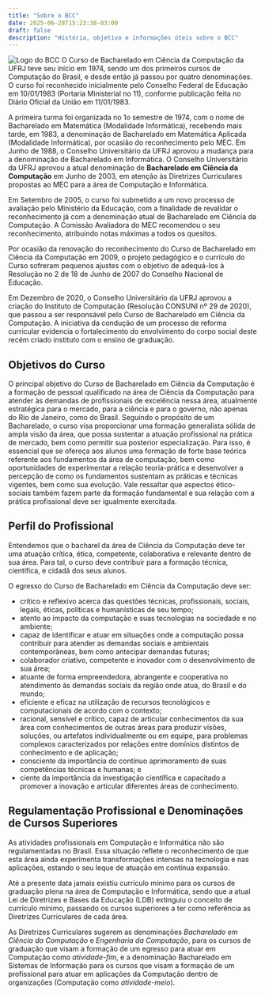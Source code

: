 ```yaml
---
title: "Sobre o BCC"
date: 2025-06-28T15:23:38-03:00
draft: false
description: "História, objetivo e informações úteis sobre o BCC"
---
```


![Logo do BCC](/img/logo-bcc.png)
O Curso de Bacharelado em Ciência da Computação da UFRJ teve seu início em 1974, sendo um dos primeiros cursos de Computação do Brasil, e desde então já passou por quatro denominações. O curso foi reconhecido inicialmente pelo Conselho Federal de Educação em 10/01/1983 (Portaria Ministerial no 11), conforme publicação feita no Diário Oficial da União em 11/01/1983.

A primeira turma foi organizada no 1o semestre de 1974, com o nome de Bacharelado em Matemática (Modalidade Informática), recebendo mais tarde, em 1983, a denominação de Bacharelado em Matemática Aplicada (Modalidade Informática), por ocasião do reconhecimento pelo MEC. Em Junho de 1988, o Conselho Universitário da UFRJ aprovou a mudança para a denominação de Bacharelado em Informática. O Conselho Universitário da UFRJ aprovou a atual denominação de **Bacharelado em Ciência da Computação** em Junho de 2003, em atenção às Diretrizes Curriculares propostas ao MEC para a área de Computação e Informática.

Em Setembro de 2005, o curso foi submetido a um novo processo de avaliação pelo Ministério da Educação, com a finalidade de revalidar o reconhecimento já com a denominação atual de Bacharelado em Ciência da Computação. A Comissão Avaliadora do MEC recomendou o seu reconhecimento, atribuindo notas máximas a todos os quesitos.

Por ocasião da renovação do reconhecimento do Curso de Bacharelado em Ciência da Computação em 2009, o projeto pedagógico e o currículo do Curso sofreram pequenos ajustes com o objetivo de adequá-los à Resolução no 2 de 18 de Junho de 2007 do Conselho Nacional de Educação.

Em Dezembro de 2020, o Conselho Universitário da UFRJ aprovou a criação do Instituto de Computação (Resolução CONSUNI nº 29 de 2020), que passou a ser responsável pelo Curso de Bacharelado em Ciência da Computação. A iniciativa da condução de um processo de reforma curricular evidencia o fortalecimento do envolvimento do corpo social deste recém criado instituto com o ensino de graduação.

## Objetivos do Curso

O principal objetivo do Curso de Bacharelado em Ciência da Computação é a formação de pessoal qualificado na  área de Ciência da Computação para atender às demandas de profissionais de excelência nessa área, atualmente estratégica para o mercado, para a ciência e para o governo, não apenas do Rio de Janeiro, como do Brasil. Seguindo o propósito de um Bacharelado, o curso visa proporcionar uma formação generalista sólida de ampla visão da área, que possa sustentar a atuação profissional na prática de mercado, bem como permitir sua posterior especialização. Para isso, é essencial que se ofereça aos alunos uma formação de forte base teórica referente aos fundamentos da área de computação, bem como oportunidades de experimentar a relação teoria-prática e desenvolver a percepção de como os fundamentos sustentam as práticas e técnicas vigentes, bem como sua evolução. Vale ressaltar que aspectos ético-sociais também fazem parte da formação fundamental e sua relação com a prática profissional deve ser igualmente exercitada.

## Perfil do Profissional

Entendemos que o bacharel da área de Ciência da Computação deve ter uma atuação crítica, ética, competente, colaborativa e relevante dentro de sua área. Para tal, o curso deve contribuir para a formação técnica, científica, e cidadã dos seus alunos.

O egresso do Curso de Bacharelado em Ciência da Computação deve ser:

- crítico e reflexivo acerca das questões técnicas, profissionais, sociais, legais, éticas, políticas e humanísticas de seu tempo;
- atento ao impacto da computação e suas tecnologias na sociedade e no ambiente;
- capaz de identificar e atuar em situações onde a computação possa contribuir para atender as demandas sociais e ambientais contemporâneas, bem como antecipar demandas futuras;
- colaborador criativo, competente e inovador com o desenvolvimento de sua área;
- atuante de forma empreendedora, abrangente e cooperativa no atendimento às demandas sociais da região onde atua, do Brasil e do mundo;
- eficiente e eficaz na utilização de recursos tecnológicos e computacionais de acordo com o contexto;
- racional, sensível e crítico,  capaz de articular conhecimentos da sua área com conhecimentos de outras áreas para produzir visões, soluções, ou artefatos individualmente ou em equipe, para problemas complexos caracterizados por relações entre domínios distintos de conhecimento e de aplicação;
- consciente da importância do contínuo aprimoramento de suas competências técnicas e humanas; e
- ciente da importância da investigação científica e capacitado a promover a inovação e articular diferentes áreas de conhecimento.

## Regulamentação Profissional e Denominações de Cursos Superiores

As atividades profissionais em Computação e Informática não são regulamentadas no Brasil. Essa situação reflete o reconhecimento de que esta área ainda experimenta transformações intensas na tecnologia e nas aplicações, estando o seu leque de atuação em contínua expansão.

Até a presente data jamais existiu currículo mínimo para os cursos de graduação plena na área de Computação e Informática, sendo que a atual Lei de Diretrizes e Bases da Educação (LDB) extinguiu o conceito de currículo mínimo, passando os cursos superiores a ter como referência as Diretrizes Curriculares de cada área.

As Diretrizes Curriculares sugerem as denominações *Bacharelado em Ciência da Computação* e *Engenharia da Computação*, para os cursos de graduação que visam a formação de um egresso para atuar em Computação como *atividade-fim*, e a denominação Bacharelado em Sistemas de Informação para os cursos que visam a formação de um profissional para atuar em aplicações da Computação dentro de organizações (Computação como *atividade-meio*).


